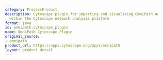 ```yaml
---
category: ProcessProduct
description: Cytoscape plugin for importing and visualizing OmniPath network data
  within the Cytoscape network analysis platform
format: java
id: omnipath.cytoscape_plugin
name: OmniPath Cytoscape Plugin
original_source:
- omnipath
product_url: https://apps.cytoscape.org/apps/omnipath
layout: product_detail
---
```

